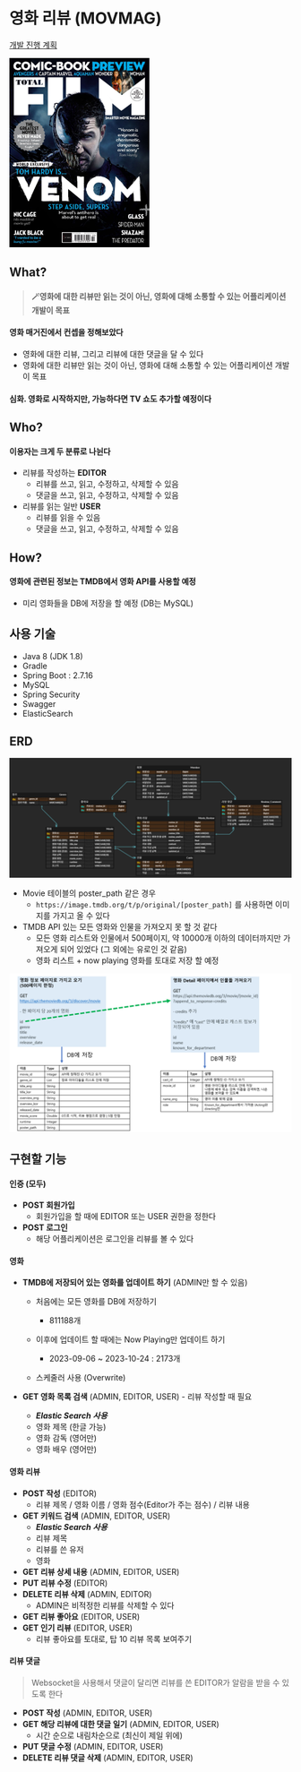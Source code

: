 # 영화 리뷰 (MOVMAG)



[개발 진행 계획](https://www.notion.so/b57220fd5c6446239bdb9c5eb7296a30?pvs=4)



<img src="README.assets/DlWnWaUX4AAd8rQ.jpg" alt="DlWnWaUX4AAd8rQ" style="zoom:33%;" />



## What?

> #### 🪄영화에 대한 리뷰만 읽는 것이 아닌, 영화에 대해 소통할 수 있는 어플리케이션 개발이 목표



#### 영화 매거진에서 컨셉을 정해보았다

- 영화에 대한 리뷰, 그리고 리뷰에 대한 댓글을 달 수 있다
- 영화에 대한 리뷰만 읽는 것이 아닌, 영화에 대해 소통할 수 있는 어플리케이션 개발이 목표



#### 심화. 영화로 시작하지만, 가능하다면 TV 쇼도 추가할 예정이다



## Who?

#### 이용자는 크게 두 분류로 나뉜다

- 리뷰를 작성하는 **EDITOR**
  - 리뷰를 쓰고, 읽고, 수정하고, 삭제할 수 있음
  - 댓글을 쓰고, 읽고, 수정하고, 삭제할 수 있음
- 리뷰를 읽는 일반 **USER**
  - 리뷰를 읽을 수 있음
  - 댓글을 쓰고, 읽고, 수정하고, 삭제할 수 있음





## How?

#### 영화에 관련된 정보는 TMDB에서 영화 API를 사용할 예정

- 미리 영화들을 DB에 저장을 할 예정 (DB는 MySQL)





## 사용 기술

- Java 8 (JDK 1.8)
- Gradle
- Spring Boot : 2.7.16
- MySQL
- Spring Security
- Swagger
- ElasticSearch





## ERD

![image-20231020113034016](README.assets/image-20231020113034016.png)

- Movie 테이블의 poster_path 같은 경우
  - `https://image.tmdb.org/t/p/original/[poster_path]` 를 사용하면 이미지를 가지고 올 수 있다
- TMDB API 있는 모든 영화와 인물을 가져오지 못 할 것 같다
  - 모든 영화 리스트와 인물에서 500페이지, 약 10000개 이하의 데이터까지만 가져오게 되어 있었다 (그 외에는 유로인 것 같음)
  - 영화 리스트 + now playing 영화를 토대로 저장 할 예정




![image-20231020112638525](README.assets/image-20231020112638525.png)






## 구현할 기능



#### 인증 (모두)

- **POST 회원가입**
  - 회원가입을 할 때에 EDITOR 또는 USER 권한을 정한다
- **POST 로그인**
  - 해당 어플리케이션은 로그인을 리뷰를 볼 수 있다



#### 영화

- **TMDB에 저장되어 있는 영화를 업데이트 하기** (ADMIN만 할 수 있음)
  - 처음에는 모든 영화를 DB에 저장하기
    - 811188개
  
  - 이후에 업데이트 할 때에는 Now Playing만 업데이트 하기
    - 2023-09-06 ~ 2023-10-24 : 2173개
  
  - 스케줄러 사용 (Overwrite)
  
- **GET 영화 목록 검색** (ADMIN, EDITOR, USER) - 리뷰 작성할 때 필요
  - ***Elastic Search 사용***
  - 영화 제목 (한글 가능)
  - 영화 감독 (영어만)
  - 영화 배우 (영어만)



#### 영화 리뷰

- **POST 작성** (EDITOR)
  - 리뷰 제목 / 영화 이름 / 영화 점수(Editor가 주는 점수) / 리뷰 내용
- **GET 키워드 검색** (ADMIN, EDITOR, USER)
  - ***Elastic Search 사용***
  - 리뷰 제목
  - 리뷰를 쓴 유저
  - 영화
- **GET 리뷰 상세 내용** (ADMIN, EDITOR, USER)
- **PUT 리뷰 수정** (EDITOR)
- **DELETE 리뷰 삭제** (ADMIN, EDITOR)
  - ADMIN은 비적정한 리뷰를 삭제할 수 있다
- **GET 리뷰 좋아요** (EDITOR, USER)
- **GET 인기 리뷰** (EDITOR, USER)
  - 리뷰 좋아요를 토대로, 탑 10 리뷰 목록 보여주기



#### 리뷰 댓글

> Websocket을 사용해서 댓글이 달리면 리뷰를 쓴 EDITOR가 알람을 받을 수 있도록 한다

- **POST 작성** (ADMIN, EDITOR, USER)
- **GET 해당 리뷰에 대한 댓글 일기** (ADMIN, EDITOR, USER)
  - 시간 순으로 내림차순으로 (최신이 제일 위에)
- **PUT 댓글 수정** (ADMIN, EDITOR, USER)
- **DELETE 리뷰 댓글 삭제** (ADMIN, EDITOR, USER)
